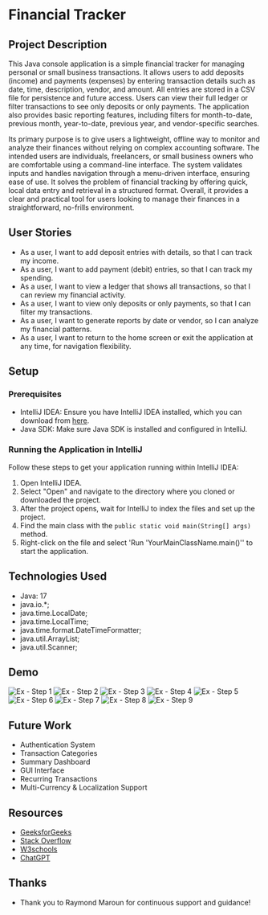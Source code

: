 # Financial Tracker

## Project Description

This Java console application is a simple financial tracker for managing personal or small business transactions. 
It allows users to add deposits (income) and payments (expenses) by entering transaction details such as date, time, 
description, vendor, and amount. All entries are stored in a CSV file for persistence and future access. Users can 
view their full ledger or filter transactions to see only deposits or only payments. The application also provides 
basic reporting features, including filters for month-to-date, previous month, year-to-date, previous year, and
vendor-specific searches.

Its primary purpose is to give users a lightweight, offline way to monitor and analyze their finances without relying
on complex accounting software. The intended users are individuals, freelancers, or small business owners who are 
comfortable using a command-line interface. The system validates inputs and handles navigation through a menu-driven 
interface, ensuring ease of use. It solves the problem of financial tracking by offering quick, local data entry and 
retrieval in a structured format. Overall, it provides a clear and practical tool for users looking to manage their 
finances in a straightforward, no-frills environment.

## User Stories

- As a user, I want to add deposit entries with details, so that I can track my income.  
- As a user, I want to add payment (debit) entries, so that I can track my spending.
- As a user, I want to view a ledger that shows all transactions, so that I can review my financial activity.
- As a user, I want to view only deposits or only payments, so that I can filter my transactions.
- As a user, I want to generate reports by date or vendor, so I can analyze my financial patterns.
- As a user, I want to return to the home screen or exit the application at any time, for navigation flexibility.

## Setup

### Prerequisites

- IntelliJ IDEA: Ensure you have IntelliJ IDEA installed, which you can download from [here](https://www.jetbrains.com/idea/download/).
- Java SDK: Make sure Java SDK is installed and configured in IntelliJ.

### Running the Application in IntelliJ

Follow these steps to get your application running within IntelliJ IDEA:

1. Open IntelliJ IDEA.
2. Select "Open" and navigate to the directory where you cloned or downloaded the project.
3. After the project opens, wait for IntelliJ to index the files and set up the project.
4. Find the main class with the `public static void main(String[] args)` method.
5. Right-click on the file and select 'Run 'YourMainClassName.main()'' to start the application.

## Technologies Used

- Java: 17
- java.io.*; 
- java.time.LocalDate; 
- java.time.LocalTime; 
- java.time.format.DateTimeFormatter; 
- java.util.ArrayList; 
- java.util.Scanner;

## Demo

![Ex - Step 1](screenshot.png)
![Ex - Step 2](screenshot1.png)
![Ex - Step 3](screenshot2.png)
![Ex - Step 4](screenshot3.png)
![Ex - Step 5](screenshot4.png)
![Ex - Step 6](screenshot5.png)
![Ex - Step 7](screenshot6.png)
![Ex - Step 8](screenshot7.png)
![Ex - Step 9](screenshot8.png)

## Future Work

- Authentication System
- Transaction Categories
- Summary Dashboard 
- GUI Interface
- Recurring Transactions
- Multi-Currency & Localization Support

## Resources

- [GeeksforGeeks](https://www.geeksforgeeks.org/)
- [Stack Overflow](https://stackoverflow.com/)
- [W3schools](https://www.w3schools.com/)
- [ChatGPT](https://chatgpt.com/)

## Thanks

- Thank you to Raymond Maroun for continuous support and guidance!